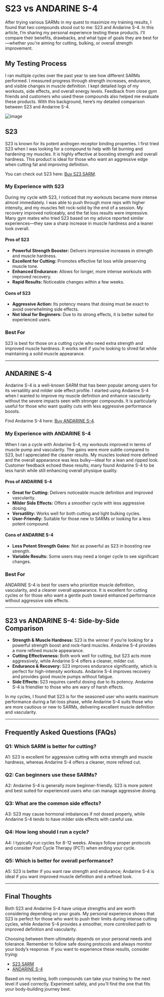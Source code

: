 <!-- Start of Article -->
<h1>S23 vs ANDARINE S-4</h1>

<p>After trying various SARMs in my quest to maximize my training results, I found that two compounds stood out to me: S23 and Andarine S-4. In this article, I’m sharing my personal experience testing these products. I’ll compare their benefits, drawbacks, and what type of goals they are best for—whether you're aiming for cutting, bulking, or overall strength improvement.</p>

<h2>My Testing Process</h2>
<p>I ran multiple cycles over the past year to see how different SARMs performed. I measured progress through strength increases, endurance, and visible changes in muscle definition. I kept detailed logs of my workouts, side effects, and overall energy levels. Feedback from close gym friends and customers who used these compounds also helped me evaluate these products. With this background, here’s my detailed comparison between S23 and Andarine S-4.</p>


![image](https://github.com/user-attachments/assets/f0a807b5-3289-4ae0-a4e7-35e8cb6ac964)


<h2>S23</h2>
<p>S23 is known for its potent androgen receptor binding properties. I first tried S23 when I was looking for a compound to help with fat burning and hardening my muscles. It is highly effective at boosting strength and overall hardness. This product is ideal for those who want an aggressive edge when cutting fat and improving definition.</p>
<p>You can check out S23 here: <a href="https://www.chemyo.com/s23/?campaign=github&ref=166" target="_blank">Buy S23 SARM</a>.</p>

<h3>My Experience with S23</h3>
<p>During my cycle with S23, I noticed that my workouts became more intense almost immediately. I was able to push through more reps with higher intensity, and my muscles felt rock-solid by the end of a session. My recovery improved noticeably, and the fat loss results were impressive. Many gym mates who tried S23 based on my advice reported similar experiences—they saw a sharp increase in muscle hardness and a leaner look overall.</p>

<h4>Pros of S23</h4>
<ul>
  <li><strong>Powerful Strength Booster:</strong> Delivers impressive increases in strength and muscle hardness.</li>
  <li><strong>Excellent for Cutting:</strong> Promotes effective fat loss while preserving muscle tone.</li>
  <li><strong>Enhanced Endurance:</strong> Allows for longer, more intense workouts with improved recovery.</li>
  <li><strong>Rapid Results:</strong> Noticeable changes within a few weeks.</li>
</ul>

<h4>Cons of S23</h4>
<ul>
  <li><strong>Aggressive Action:</strong> Its potency means that dosing must be exact to avoid overwhelming side effects.</li>
  <li><strong>Not Ideal for Beginners:</strong> Due to its strong effects, it is better suited for experienced users.</li>
</ul>

<h3>Best For</h3>
<p>S23 is best for those on a cutting cycle who need extra strength and improved muscle hardness. It works well if you’re looking to shred fat while maintaining a solid muscle appearance.</p>

<hr />

<h2>ANDARINE S-4</h2>
<p>Andarine S-4 is a well-known SARM that has been popular among users for its versatility and milder side effect profile. I started using Andarine S-4 when I wanted to improve my muscle definition and enhance vascularity without the severe impacts seen with stronger compounds. It is particularly useful for those who want quality cuts with less aggressive performance boosts.</p>
<p>Find Andarine S-4 here: <a href="https://brutalforce.com/product/andalean/?_ef_transaction_id=&uid=64&oid=5&affid=144&source_id=github" target="_blank">Buy ANDARINE S-4</a>.</p>

<h3>My Experience with ANDARINE S-4</h3>
<p>When I ran a cycle with Andarine S-4, my workouts improved in terms of muscle pump and vascularity. The gains were more subtle compared to S23, but I appreciated the cleaner results. My muscles looked more defined and the overall appearance was less bulky—ideal for a lean and ripped look. Customer feedback echoed these results; many found Andarine S-4 to be less harsh while still enhancing overall physique quality.</p>

<h4>Pros of ANDARINE S-4</h4>
<ul>
  <li><strong>Great for Cutting:</strong> Delivers noticeable muscle definition and improved vascularity.</li>
  <li><strong>Milder Side Effects:</strong> Offers a smoother cycle with less aggressive dosing.</li>
  <li><strong>Versatility:</strong> Works well for both cutting and light bulking cycles.</li>
  <li><strong>User-Friendly:</strong> Suitable for those new to SARMs or looking for a less potent compound.</li>
</ul>

<h4>Cons of ANDARINE S-4</h4>
<ul>
  <li><strong>Less Potent Strength Gains:</strong> Not as powerful as S23 in boosting raw strength.</li>
  <li><strong>Variable Results:</strong> Some users may need a longer cycle to see significant changes.</li>
</ul>

<h3>Best For</h3>
<p>ANDARINE S-4 is best for users who prioritize muscle definition, vascularity, and a cleaner overall appearance. It is excellent for cutting cycles or for those who want a gentle push toward enhanced performance without aggressive side effects.</p>

<hr />

<h2>S23 vs ANDARINE S-4: Side-by-Side Comparison</h2>
<ul>
  <li><strong>Strength & Muscle Hardness:</strong> S23 is the winner if you’re looking for a powerful strength boost and rock-hard muscles. Andarine S-4 provides a more refined muscle appearance.</li>
  <li><strong>Cutting Effectiveness:</strong> Both work well for cutting, but S23 acts more aggressively, while Andarine S-4 offers a cleaner, milder cut.</li>
  <li><strong>Endurance & Recovery:</strong> S23 improves endurance significantly, which is perfect for high-intensity workouts. Andarine S-4 improves recovery and provides good muscle pumps without fatigue.</li>
  <li><strong>Side Effects:</strong> S23 requires careful dosing due to its potency. Andarine S-4 is friendlier to those who are wary of harsh effects.</li>
</ul>
<p>In my cycles, I found that S23 is for the seasoned user who wants maximum performance during a fat-loss phase, while Andarine S-4 suits those who are more cautious or new to SARMs, delivering excellent muscle definition and vascularity.</p>

<hr />

<h2>Frequently Asked Questions (FAQs)</h2>
<h3>Q1: Which SARM is better for cutting?</h3>
<p>A1: S23 is excellent for aggressive cutting with extra strength and muscle hardness, whereas Andarine S-4 offers a cleaner, more refined cut.</p>

<h3>Q2: Can beginners use these SARMs?</h3>
<p>A2: Andarine S-4 is generally more beginner-friendly. S23 is more potent and best suited for experienced users who can manage aggressive dosing.</p>

<h3>Q3: What are the common side effects?</h3>
<p>A3: S23 may cause hormonal imbalances if not dosed properly, while Andarine S-4 tends to have milder side effects with careful use.</p>

<h3>Q4: How long should I run a cycle?</h3>
<p>A4: I typically run cycles for 8-12 weeks. Always follow proper protocols and consider Post Cycle Therapy (PCT) when ending your cycle.</p>

<h3>Q5: Which is better for overall performance?</h3>
<p>A5: S23 is better if you want raw strength and endurance; Andarine S-4 is ideal if you want improved muscle definition and a refined look.</p>

<hr />

<h2>Final Thoughts</h2>
<p>Both S23 and Andarine S-4 have unique strengths and are worth considering depending on your goals. My personal experience shows that S23 is perfect for those who want to push their limits during intense cutting cycles, while Andarine S-4 provides a smoother, more controlled path to improved definition and vascularity.</p>
<p>Choosing between them ultimately depends on your personal needs and tolerance. Remember to follow safe dosing protocols and always monitor your body’s response. If you want to experience these results, consider trying:</p>
<ul>
  <li><a href="https://www.chemyo.com/s23/?campaign=github&ref=166" target="_blank">S23 SARM</a></li>
  <li><a href="https://brutalforce.com/product/andalean/?_ef_transaction_id=&uid=64&oid=5&affid=144&source_id=github" target="_blank">ANDARINE S-4</a></li>
</ul>
<p>Based on my testing, both compounds can take your training to the next level if used correctly. Experiment safely, and you’ll find the one that fits your body-building journey best.</p>

<!-- End of Article -->

